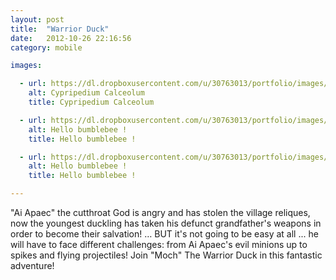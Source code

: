 ```yaml
---
layout: post
title:  "Warrior Duck"
date:   2012-10-26 22:16:56
category: mobile

images:

  - url: https://dl.dropboxusercontent.com/u/30763013/portfolio/images/mobile/warrior%20duck/screen480x480.jpeg
    alt: Cypripedium Calceolum
    title: Cypripedium Calceolum

  - url: https://dl.dropboxusercontent.com/u/30763013/portfolio/images/mobile/warrior%20duck/screen480x480%20%281%29.jpeg
    alt: Hello bumblebee !
    title: Hello bumblebee !

  - url: https://dl.dropboxusercontent.com/u/30763013/portfolio/images/mobile/warrior%20duck/screen480x480%20%282%29.jpeg
    alt: Hello bumblebee !
    title: Hello bumblebee !

---
```

"Ai Apaec" the cutthroat God is angry and has stolen the village reliques, now the youngest duckling has taken his defunct grandfather's weapons in order to become their salvation! … BUT it's not going to be easy at all ... he will have to face different challenges: from Ai Apaec's evil minions up to spikes and flying projectiles! Join "Moch" The Warrior Duck in this fantastic adventure! 

